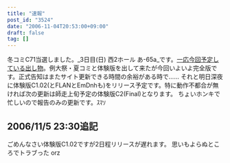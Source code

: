 ```yaml
---
title: "速報"
post_id: "3524"
date: "2006-11-04T20:53:00+09:00"
draft: false
tag: []
---
```



冬コミC71当選しました。_3日目(日) 西2ホール あ-65a_です。[一応今回予定している出し物](/!/thC/)。例大祭・夏コミと体験版を出して来たが今回いよいよ完全版です。正式告知はまたサイト更新できる時間の余裕がある時で…… それと明日深夜に体験版C1.02(とFLANとEmDnhも)をリリース予定です。特に動作不都合が無ければ次の更新は師走上旬予定の体験版C2(Final)となります。 ちょいホンキで忙しいので報告のみの更新です。ｽﾏｿ
## 2006/11/5 23:30追記
ごめんなさい体験版C1.02ですが2日程リリースが遅れます。 思いもよらぬところでトラブった orz
